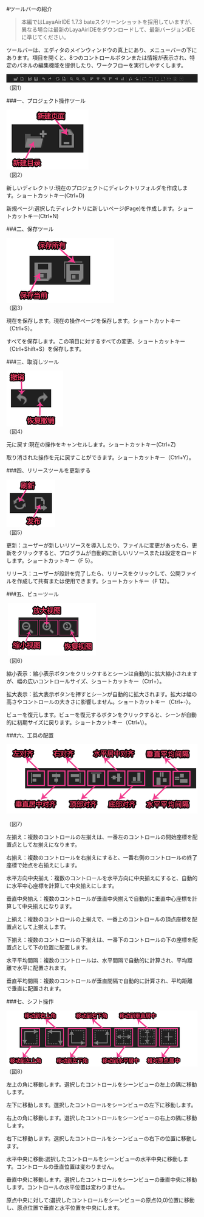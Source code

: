 #ツールバーの紹介

>本編ではLayaAirIDE 1.7.3 bateスクリーンショットを採用していますが、異なる場合は最新のLayaAirIDEをダウンロードして、最新バージョンIDEに準じてください。

ツールバーは、エディタのメインウィンドウの真上にあり、メニューバーの下にあります。項目を開くと、8つのコントロールボタンまたは情報が表示され、特定のパネルの編集機能を提供したり、ワークフローを実行しやすくします。

​![blob.png](img/1.png)<br/>
（図1）



 



###一、プロジェクト操作ツール

​![图片1.png](img/2.png)<br/>
（図2）

新しいディレクトリ:現在のプロジェクトにディレクトリフォルダを作成します。ショートカットキー(Ctrl+D)

新規ページ:選択したディレクトリに新しいページ(Page)を作成します。ショートカットキー(Ctrl+N)



 



###二、保存ツール

​![图片1.png](img/3.png)<br/>
（図3）

現在を保存します。現在の操作ページを保存します。ショートカットキー（Ctrl+S）。

すべてを保存します。この項目に対するすべての変更、ショートカットキー（Ctrl+Shift+S）を保存します。



 



###三、取消しツール

​![图片1.png](img/4.png)<br/>
（図4）

元に戻す:現在の操作をキャンセルします。ショートカットキー(Ctrl+Z)

取り消された操作を元に戻すことができます。ショートカットキー（Ctrl+Y）。



 



###四、リリースツールを更新する

​![图片1.png](img/5.png)<br/>
（図5）

更新：ユーザーが新しいリソースを導入したり、ファイルに変更があったら、更新をクリックすると、プログラムが自動的に新しいリソースまたは設定をロードします。ショートカットキー（F 5）。

リリース：ユーザーが設計を完了したら、リリースをクリックして、公開ファイルを作成して共有または使用できます。ショートカットキー（F 12）。



 



###五、ビューツール



​        ![图片1.png](img/6.png)<br/>
（図6）

縮小表示：縮小表示ボタンをクリックするとシーンは自動的に拡大縮小されますが、幅の広いコントロールサイズ、ショートカットキー（Ctrl+）。

拡大表示：拡大表示ボタンを押すとシーンが自動的に拡大されます。拡大は幅の高さやコントロールの大きさに影響しません。ショートカットキー（Ctrl+-）。

ビューを復元します。ビューを復元するボタンをクリックすると、シーンが自動的に初期サイズに戻ります。ショートカットキー（Ctrl+\）。



 



###六、工具の配置



  ![图片1.png](img/7.png)<br/>

（図7）

左揃え：複数のコントロールの左揃えは、一番左のコントロールの開始座標を配置点として左揃えになります。

右揃え：複数のコントロールを右揃えにすると、一番右側のコントロールの終了座標で始点を右揃えにします。

水平方向中央揃え：複数のコントロールを水平方向に中央揃えにすると、自動的に水平中心座標を計算して中央揃えにします。

垂直中央揃え：複数のコントロールが垂直中央揃えで自動的に垂直中心座標を計算して中央揃えになります。

上揃え：複数のコントロールの上揃えで、一番上のコントロールの頂点座標を配置点として上揃えします。

下揃え：複数のコントロールの下揃えは、一番下のコントロールの下の座標を配置点として下の位置に配置します。

水平平均間隔：複数のコントロールは、水平間隔で自動的に計算され、平均距離で水平に配置されます。

垂直平均間隔：複数のコントロールが垂直間隔で自動的に計算され、平均距離で垂直に配置されます。



 



###七、シフト操作

​![图片1.png](img/8.png)<br/>
（図8）

左上の角に移動します。選択したコントロールをシーンビューの左上の隅に移動します。

左下に移動します。選択したコントロールをシーンビューの左下に移動します。

右上の角に移動します。選択したコントロールをシーンビューの右上の隅に移動します。

右下に移動します。選択したコントロールをシーンビューの右下の位置に移動します。

水平中央に移動:選択したコントロールをシーンビューの水平中央に移動します。コントロールの垂直位置は変わりません。

垂直中央に移動します。選択したコントロールをシーンビューの垂直中央に移動します。コントロールの水平位置は変わりません。

原点中央に対して:選択したコントロールをシーンビューの原点(0,0)位置に移動し、原点位置で垂直と水平位置を中央にします。


 